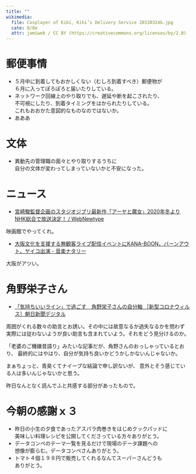```yaml
---
title: ""
wikimedia:
  file: Cosplayer of Kiki, Kiki’s Delivery Service 20130324b.jpg
  cate: 8/8e
  attr: jamiweb / CC BY (https://creativecommons.org/licenses/by/2.0)
---
```


# 郵便事情

* ５月中に到着してもおかしくない（むしろ到着すべき）郵便物が  
  ６月に入ってぽろぽろと届いたりしている。
* ネットワーク回線上のやり取りでも、遅延や断を起こされたり、  
  不可視にしたり、到着タイミングをはかられたりしている。  
  これもおおかた意図的なものなのではないか。
* あああ



# 文体

* 異動先の管理職の面々とやり取りするうちに  
  自分の文体が変わってしまっていないかと不安になった。


# ニュース

* [宮崎駿監督企画のスタジオジブリ最新作「アーヤと魔女」2020年冬よりNHK総合で放送決定！ / WebNewtype](https://webnewtype.com/news/article/234818/)

映画館でやってくれ。

* [大阪文化を支援する無観客ライブ配信イベントにKANA-BOON、バーンアウト、ヤイコ出演 - 音楽ナタリー](https://natalie.mu/music/news/381681)

大阪がアツい。


# 角野栄子さん

* [「気持ちいいライン」で過ごす　角野栄子さんの自分軸 ［新型コロナウィルス］朝日新聞デジタル](https://digital.asahi.com/articles/ASN5N351BN5KUPQJ001.html)

周囲がくれる数々の助言とお誘い。その中には故意なるか過失なるかを問わず
実際には従わないようが良い助言も含まれていよう。それをどう見分けるのか。

「老婆のご機嫌昔語り」みたいな記事だが、角野さんのおっしゃっているとおり、
最終的にはやはり、自分が気持ち良いかどうかしかないんじゃないか。

まぁちょっと、青臭くてナイーブな結論で申し訳ないが、
意外とそう感じている人は多いんじゃないかと思う。

昨日なんとなく読んでふと共感する部分があったもので。


# 今朝の感謝ｘ３

* 昨日の小生の夕食であったアスパラ肉巻きをはじめクックパッドに  
  美味しい料理レシピを公開してくださっている方々ありがとう。
* データコンペのテーマ一覧を見るだけで現場のデータ課題への  
  想像が膨らむ。データコンペさんありがとう。
* トマト４個１９８円で販売してくれるなんてスーパーさんどうも  
  ありがとう。
